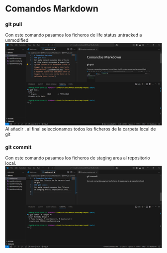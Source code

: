 # Comandos Markdown  
### git pull  
Con este comando pasamos los ficheros de life status untracked a unmodified 
![Este contenido se mostrará cuando la imagen no se pueda cargar](./repoRemoto4.png "pull")  
Al añadir . al final seleccionamos todos los ficheros de la carpeta local de git 
### git commit  
Con este comando pasamos los ficheros de staging area al repositorio local.  
![Este contenido se mostrará cuando la imagen no se pueda cargar](./repoRemoto5.png "commit")  
